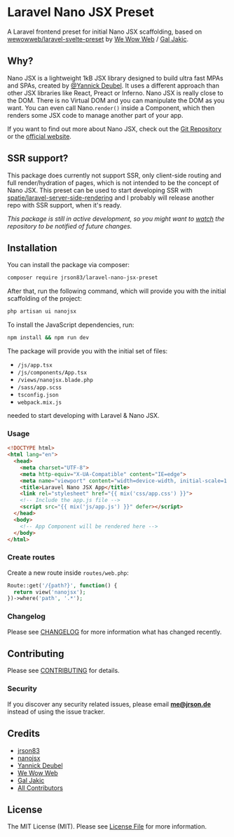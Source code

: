 # Laravel Nano JSX Preset

A Laravel frontend preset for initial Nano JSX scaffolding, based on [wewowweb/laravel-svelte-preset](https://github.com/wewowweb/laravel-svelte-preset) by [We Wow Web](https://github.com/wewowweb) / [Gal Jakic](https://github.com/morpheus7cs).

## Why?

Nano JSX is a lightweight 1kB JSX library designed to build ultra fast MPAs and SPAs, created by [@Yannick Deubel](https://twitter.com/yannickdeubel). It uses a different approach than other JSX libraries like React, Preact or Inferno. Nano JSX is really close to the DOM. There is no Virtual DOM and you can manipulate the DOM as you want. You can even call Nano.`render()` inside a Component, which then renders some JSX code to manage another part of your app.

If you want to find out more about Nano JSX, check out the [Git Repository](https://github.com/nanojsx/nano) or the [official website](https://nanojsx.github.io/).

## SSR support?

This package does currently not support SSR, only client-side routing and full render/hydration of pages, which is not intended to be the concept of Nano JSX. This preset can be used to start developing SSR with [spatie/laravel-server-side-rendering](https://github.com/spatie/laravel-server-side-rendering) and I probably will release another repo with SSR support, when it's ready.

_This package is still in active development, so you might want to [watch](https://github.com/jrson83/laravel-nano-jsx-preset/subscription) the repository to be notified of future changes._

## Installation

You can install the package via composer:

```bash
composer require jrson83/laravel-nano-jsx-preset
```

After that, run the following command, which will provide you with the initial scaffolding of the project:

```bash
php artisan ui nanojsx
```

To install the JavaScript dependencies, run:

```bash
npm install && npm run dev
```

The package will provide you with the initial set of files:

- `/js/app.tsx`
- `/js/components/App.tsx`
- `/views/nanojsx.blade.php`
- `/sass/app.scss`
- `tsconfig.json`
- `webpack.mix.js`

needed to start developing with Laravel & Nano JSX.

### Usage

```html
<!DOCTYPE html>
<html lang="en">
  <head>
    <meta charset="UTF-8">
    <meta http-equiv="X-UA-Compatible" content="IE=edge">
    <meta name="viewport" content="width=device-width, initial-scale=1.0">
    <title>Laravel Nano JSX App</title>
    <link rel="stylesheet" href="{{ mix('css/app.css') }}">
    <!-- Include the app.js file -->
    <script src="{{ mix('js/app.js') }}" defer></script>
  </head>
  <body>
    <!-- App Component will be rendered here -->
  </body>
</html>
```

### Create routes

Create a new route inside `routes/web.php`:

```php
Route::get('/{path?}', function() {
  return view('nanojsx');
})->where('path', '.*');
```

### Changelog

Please see [CHANGELOG](CHANGELOG.md) for more information what has changed recently.

## Contributing

Please see [CONTRIBUTING](CONTRIBUTING.md) for details.

### Security

If you discover any security related issues, please email **me@jrson.de** instead of using the issue tracker.

## Credits

- [jrson83](https://github.com/jrson83)
- [nanojsx](https://github.com/nanojsx/nano)
- [Yannick Deubel](https://github.com/yandeu)
- [We Wow Web](https://github.com/wewowweb)
- [Gal Jakic](https://github.com/morpheus7CS)
- [All Contributors](../../contributors)

## License

The MIT License (MIT). Please see [License File](LICENSE.md) for more information.

